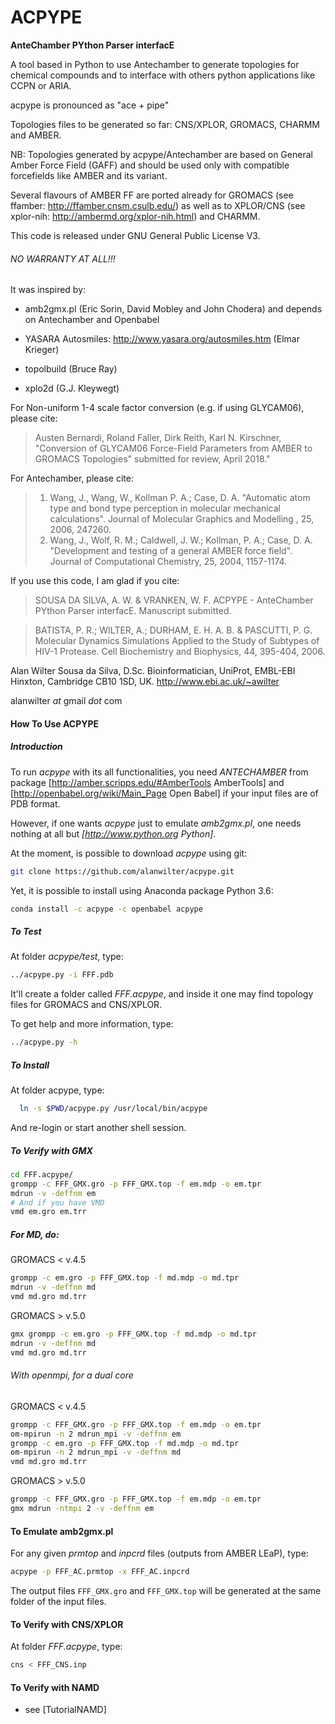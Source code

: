 # ACPYPE

**AnteChamber PYthon Parser interfacE**

A tool based in Python to use Antechamber to generate topologies for chemical
compounds and to interface with others python applications like CCPN or ARIA.

acpype is pronounced as "ace + pipe"

Topologies files to be generated so far: CNS/XPLOR, GROMACS, CHARMM and AMBER.

NB: Topologies generated by acpype/Antechamber are based on General Amber Force
Field (GAFF) and should be used only with compatible forcefields like AMBER and
its variant.

Several flavours of AMBER FF are ported already for GROMACS (see ffamber:
http://ffamber.cnsm.csulb.edu/) as well as to XPLOR/CNS (see xplor-nih:
http://ambermd.org/xplor-nih.html) and CHARMM.

This code is released under GNU General Public License V3.

###### NO WARRANTY AT ALL!!!

It was inspired by:

- amb2gmx.pl (Eric Sorin, David Mobley and John Chodera)
  and depends on Antechamber and Openbabel

- YASARA Autosmiles:
  http://www.yasara.org/autosmiles.htm (Elmar Krieger)

- topolbuild (Bruce Ray)

- xplo2d (G.J. Kleywegt)

For Non-uniform 1-4 scale factor conversion (e.g. if using GLYCAM06), please cite:

> Austen Bernardi, Roland Faller, Dirk Reith, Karl N. Kirschner, "Conversion of
GLYCAM06 Force-Field Parameters from AMBER to GROMACS Topologies"
submitted for review, April 2018."

For Antechamber, please cite:
> 1.  Wang, J., Wang, W., Kollman P. A.; Case, D. A. "Automatic atom type and
    bond type perception in molecular mechanical calculations". Journal of
    Molecular Graphics and Modelling , 25, 2006, 247260.
> 2.  Wang, J., Wolf, R. M.; Caldwell, J. W.; Kollman, P. A.; Case, D. A.
    "Development and testing of a general AMBER force field". Journal of
    Computational Chemistry, 25, 2004, 1157-1174.

If you use this code, I am glad if you cite:

> SOUSA DA SILVA, A. W. & VRANKEN, W. F.
> ACPYPE - AnteChamber PYthon Parser interfacE. Manuscript submitted.

> BATISTA, P. R.; WILTER, A.; DURHAM, E. H. A. B. & PASCUTTI, P. G. Molecular
Dynamics Simulations Applied to the Study of Subtypes of HIV-1 Protease.
Cell Biochemistry and Biophysics, 44, 395-404, 2006.

Alan Wilter Sousa da Silva, D.Sc.
Bioinformatician, UniProt, EMBL-EBI
Hinxton, Cambridge CB10 1SD, UK.
http://www.ebi.ac.uk/~awilter

alanwilter _at_ gmail _dot_ com

#### How To Use ACPYPE

##### Introduction

To run *acpype* with its all functionalities, you need *ANTECHAMBER* from package
[http://amber.scripps.edu/#AmberTools AmberTools] and
[http://openbabel.org/wiki/Main_Page Open Babel] if your input files are of PDB
format.

However, if one wants *acpype* just to emulate *amb2gmx.pl*, one needs nothing
at all but *[http://www.python.org Python]*.

At the moment, is possible to download *acpype* using git:
```bash
git clone https://github.com/alanwilter/acpype.git
```

Yet, it is possible to install using Anaconda package Python 3.6:

```bash
conda install -c acpype -c openbabel acpype
```
##### To Test

At folder *acpype/test*, type:
```bash
../acpype.py -i FFF.pdb
```

It'll create a folder called *FFF.acpype*, and inside it one may find topology
files for GROMACS and CNS/XPLOR.

To get help and more information, type:
```bash
../acpype.py -h
```

##### To Install

At folder acpype, type:
```bash
  ln -s $PWD/acpype.py /usr/local/bin/acpype
```

And re-login or start another shell session.

##### To Verify with GMX
```bash
cd FFF.acpype/
grompp -c FFF_GMX.gro -p FFF_GMX.top -f em.mdp -o em.tpr
mdrun -v -deffnm em
# And if you have VMD
vmd em.gro em.trr
```

##### For MD, do:
GROMACS < v.4.5
```bash
grompp -c em.gro -p FFF_GMX.top -f md.mdp -o md.tpr
mdrun -v -deffnm md
vmd md.gro md.trr
```

GROMACS > v.5.0
```bash
gmx grompp -c em.gro -p FFF_GMX.top -f md.mdp -o md.tpr
mdrun -v -deffnm md
vmd md.gro md.trr
```
###### With openmpi, for a dual core
GROMACS < v.4.5
```bash
grompp -c FFF_GMX.gro -p FFF_GMX.top -f em.mdp -o em.tpr
om-mpirun -n 2 mdrun_mpi -v -deffnm em
grompp -c em.gro -p FFF_GMX.top -f md.mdp -o md.tpr
om-mpirun -n 2 mdrun_mpi -v -deffnm md
vmd md.gro md.trr
```
GROMACS > v.5.0
```bash
grompp -c FFF_GMX.gro -p FFF_GMX.top -f em.mdp -o em.tpr
gmx mdrun -ntmpi 2 -v -deffnm em

```

#### To Emulate amb2gmx.pl

For any given *prmtop* and *inpcrd* files (outputs from AMBER LEaP), type:

```bash
acpype -p FFF_AC.prmtop -x FFF_AC.inpcrd
```

The output files `FFF_GMX.gro` and `FFF_GMX.top` will be generated at the same
folder of the input files.

#### To Verify with CNS/XPLOR
At folder *FFF.acpype*, type:

```bash
cns < FFF_CNS.inp
```
#### To Verify with NAMD

  * see [TutorialNAMD]

